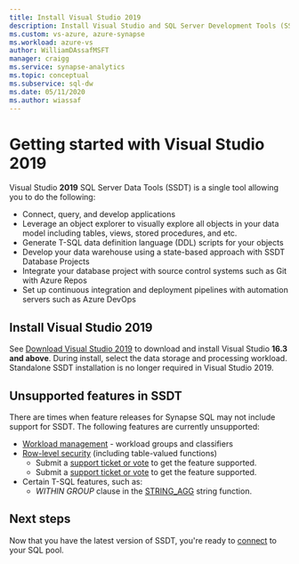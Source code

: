 ```yaml
---
title: Install Visual Studio 2019 
description: Install Visual Studio and SQL Server Development Tools (SSDT) for Synapse SQL
ms.custom: vs-azure, azure-synapse
ms.workload: azure-vs
author: WilliamDAssafMSFT
manager: craigg
ms.service: synapse-analytics
ms.topic: conceptual
ms.subservice: sql-dw 
ms.date: 05/11/2020
ms.author: wiassaf
---
```


# Getting started with Visual Studio 2019

Visual Studio **2019** SQL Server Data Tools (SSDT) is a single tool allowing you to do the following:

- Connect, query, and develop applications
- Leverage an object explorer to visually explore all objects in your data model including tables, views, stored procedures, and etc.
- Generate T-SQL data definition language (DDL) scripts for your objects
- Develop your data warehouse using a state-based approach with SSDT Database Projects
- Integrate your database project with source control systems such as Git with Azure Repos
- Set up continuous integration and deployment pipelines with automation servers such as Azure DevOps

## Install Visual Studio 2019

See [Download Visual Studio 2019](https://visualstudio.microsoft.com/downloads/) to download and install Visual Studio **16.3 and above**. During install, select the data storage and processing workload. Standalone SSDT installation is no longer required in Visual Studio 2019.

## Unsupported features in SSDT

There are times when feature releases for Synapse SQL may not include support for SSDT. The following features are currently unsupported:


- [Workload management](sql-data-warehouse-workload-management.md) - workload groups and classifiers
- [Row-level security](/sql/relational-databases/security/row-level-security?toc=/azure/synapse-analytics/sql-data-warehouse/toc.json&bc=/azure/synapse-analytics/sql-data-warehouse/breadcrumb/toc.json&view=azure-sqldw-latest&preserve-view=true) (including table-valued functions)
  - Submit a [support ticket or vote](https://feedback.azure.com/d365community/idea/a9192b4c-0b25-ec11-b6e6-000d3a4f07b8) to get the feature supported.
  - Submit a [support ticket or vote](https://feedback.azure.com/d365community/idea/ab192b4c-0b25-ec11-b6e6-000d3a4f07b8) to get the feature supported.
- Certain T-SQL features, such as:
   - *WITHIN GROUP* clause in the [STRING_AGG](/sql/t-sql/functions/string-agg-transact-sql) string function.

## Next steps

Now that you have the latest version of SSDT, you're ready to [connect](sql-data-warehouse-query-visual-studio.md) to your SQL pool.